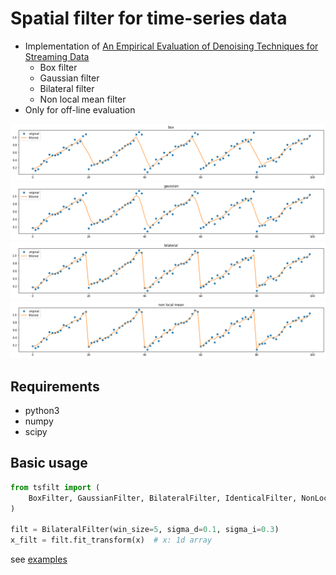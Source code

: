 # Spatial filter for time-series data
* Implementation of [An Empirical Evaluation of Denoising Techniques for Streaming Data](https://e-reports-ext.llnl.gov/pdf/780495.pdf)
    - Box filter
    - Gaussian filter
    - Bilateral filter
    - Non local mean filter
* Only for off-line evaluation

![](imgs/box.png)
![](imgs/gaussian.png)
![](imgs/bilateral.png)
![](imgs/nlm.png)

## Requirements
* python3
* numpy
* scipy

## Basic usage
```usage.py
from tsfilt import (
    BoxFilter, GaussianFilter, BilateralFilter, IdenticalFilter, NonLocalMeanFilter
)

filt = BilateralFilter(win_size=5, sigma_d=0.1, sigma_i=0.3)
x_filt = filt.fit_transform(x)  # x: 1d array

```
see [examples](examples/example.ipynb)